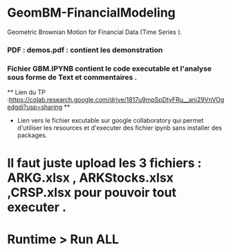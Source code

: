 # GeomBM-FinancialModeling
Geometric Brownian Motion for Financial Data (Time Series ).
### PDF : demos.pdf : contient les demonstration 

### Fichier GBM.IPYNB contient le code executable  et l'analyse sous forme de Text et commentaires .


** Lien du TP :https://colab.research.google.com/drive/1817u9mpSpDtyFRu__ani29VnVOgedgdi?usp=sharing **
  * Lien vers le fichier excutable sur google collaboratory qui permet d'utiliser les resources et d'executer des fichier ipynb sans installer des packages.
  # Il faut juste upload les 3 fichiers : ARKG.xlsx , ARKStocks.xlsx ,CRSP.xlsx pour pouvoir tout executer .
  # Runtime > Run ALL 
  
